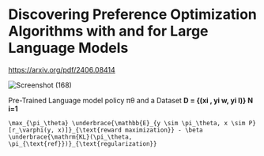 # Discovering Preference Optimization Algorithms with and for Large Language Models

https://arxiv.org/pdf/2406.08414

![Screenshot (168)](https://github.com/user-attachments/assets/b3988ef4-df0f-4260-a7f9-b4a2636396b4)


Pre-Trained Language model policy πθ and a Dataset **D = {(xi , yi w, yi l)} N i=1**
```
\max_{\pi_\theta} \underbrace{\mathbb{E}_{y \sim \pi_\theta, x \sim P} [r_\varphi(y, x)]}_{\text{reward maximization}} - \beta \underbrace{\mathrm{KL}(\pi_\theta, \pi_{\text{ref}})}_{\text{regularization}}
